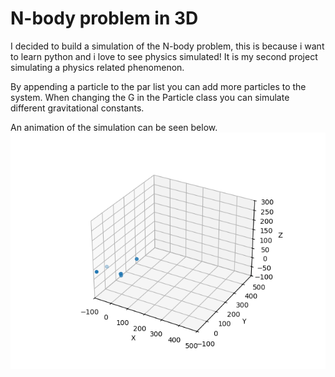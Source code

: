 
# N-body problem in 3D

I decided to build a simulation of the N-body problem, this is because i want to learn python and i love to see physics simulated! It is my second project simulating a physics related phenomenon. 

By appending a particle to the par list you can add more particles to the system. When changing the G in the Particle class you can simulate different gravitational constants.

An animation of the simulation can be seen below.
![](https://github.com/GitAkash/nbody3d/blob/master/animation.gif)
